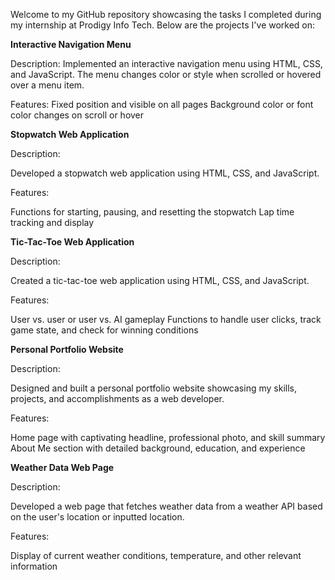 
Welcome to my GitHub repository showcasing the tasks I completed during my internship at Prodigy Info Tech. Below are the projects I've worked on:

**Interactive Navigation Menu**

Description: 
Implemented an interactive navigation menu using HTML, CSS, and JavaScript. The menu changes color or style when scrolled or hovered over a menu item.

Features:
Fixed position and visible on all pages
Background color or font color changes on scroll or hover

**Stopwatch Web Application**
   
Description:

Developed a stopwatch web application using HTML, CSS, and JavaScript.

Features:

Functions for starting, pausing, and resetting the stopwatch
Lap time tracking and display

**Tic-Tac-Toe Web Application**
   
Description:

Created a tic-tac-toe web application using HTML, CSS, and JavaScript.

Features:

User vs. user or user vs. AI gameplay
Functions to handle user clicks, track game state, and check for winning conditions

**Personal Portfolio Website**
   
Description:

Designed and built a personal portfolio website showcasing my skills, projects, and accomplishments as a web developer.

Features:

Home page with captivating headline, professional photo, and skill summary
About Me section with detailed background, education, and experience

**Weather Data Web Page**
   
Description:

Developed a web page that fetches weather data from a weather API based on the user's location or inputted location.

Features:

Display of current weather conditions, temperature, and other relevant information
